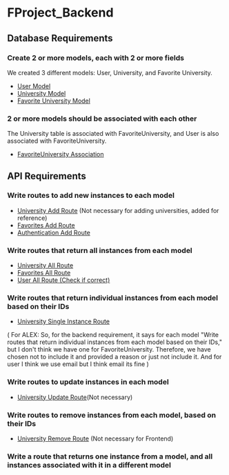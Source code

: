 # FProject_Backend

## Database Requirements

### Create 2 or more models, each with 2 or more fields

We created 3 different models: User, University, and Favorite University.

- [User Model](https://github.com/Shion1314/FProject_Backend/blame/5e21ff3b0a51f8b61e3a5936663cdd5462a5e620/Database/Model/User.js#L52C3-L52C23)
- [University Model](https://github.com/Shion1314/FProject_Backend/blame/f7d71b1a7126afa421354afb84579e6da3bc8b40/Database/Model/University.js#L41)
- [Favorite University Model](https://github.com/Shion1314/FProject_Backend/blame/bc9b5776a66c3f24a27529c96ea21dc231b35919/Database/Model/FavoriteUniversity.js#L35)

### 2 or more models should be associated with each other

The University table is associated with FavoriteUniversity, and User is also associated with FavoriteUniversity.

- [FavoriteUniversity Association](https://github.com/Shion1314/FProject_Backend/blame/1bca2c60900c1228a0a133d4d6d933ceac8b44c0/Database/Model/FavoriteUniversity.js#L41-L49)



## API Requirements

### Write routes to add new instances to each model

- [University Add Route](https://github.com/Shion1314/FProject_Backend/blame/65e0d6ee8714af3d767f2356ebf98021513bc1e9/Route/university.js#L165-L168)
  (Not necessary for adding universities, added for reference)
- [Favorites Add Route](https://github.com/Shion1314/FProject_Backend/blame/31de35e74306a8d4a39ba5e590fab3eafba2371e/Route/favorites.js#L30-L66)
- [Authentication Add Route](https://github.com/Shion1314/FProject_Backend/blame/0898717aec2db2aa0ac5cdb0c9596ebdc5aa1248/Route/auth.js#L78-L126)

### Write routes that return all instances from each model

- [University All Route](https://github.com/Shion1314/FProject_Backend/blame/c08eb4e07b14d187a003bf4c575b8a1d3c96c100/Route/university.js#L144-L163)
- [Favorites All Route](https://github.com/Shion1314/FProject_Backend/blame/1c06565335ca935d2ba199186a8c9232a8fe729a/Route/favorites.js#L16-L28)
- [User All Route (Check if correct)](https://github.com/Shion1314/FProject_Backend/blame/9cb35503a8f35e119c0064debc7a5fa63c46c7d4/Route/%40me.js#L16-L25)

### Write routes that return individual instances from each model based on their IDs

- [University Single Instance Route](https://github.com/Shion1314/FProject_Backend/blame/9380034f2a7bf4612869cd575603ee1cfda56e37/Route/university.js#L9-L12)

( For ALEX: So, for the backend requirement, it says for each model "Write routes that return individual instances from each model based on their IDs," but I don't think we have one for FavoriteUniversity. Therefore, we have chosen not to include it and provided a reason or just not include it. And for user I think we use email but I think email its fine )

### Write routes to update instances in each model

- [University Update Route](https://github.com/Shion1314/FProject_Backend/blame/3bcdbb78a03114295c27dafdc7fb9d1492c5e1f0/Route/university.js#L165-L168)(Not necessary)

### Write routes to remove instances from each model, based on their IDs

- [University Remove Route](https://github.com/Shion1314/FProject_Backend/blame/1343159512e1fa47ae829e74f63a8481bb9e52c9/Route/university.js#L170-L178)
  (Not necessary for Frontend)

### Write a route that returns one instance from a model, and all instances associated with it in a different model
